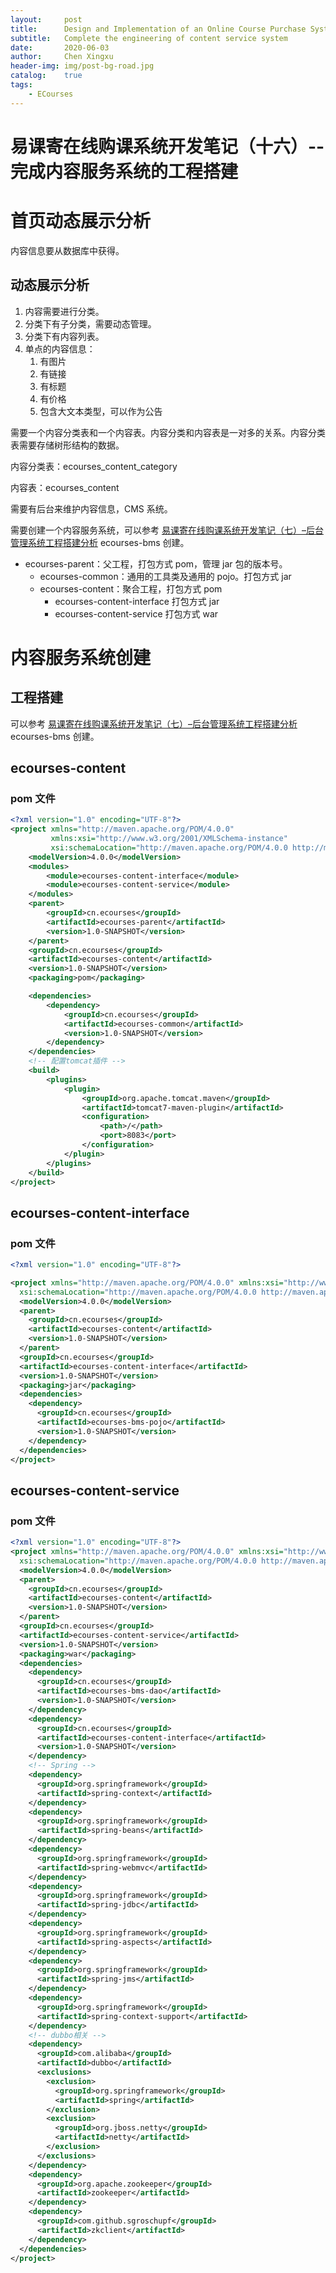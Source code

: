 ```yaml
---
layout:     post
title:      Design and Implementation of an Online Course Purchase System(16)
subtitle:   Complete the engineering of content service system
date:       2020-06-03
author:     Chen Xingxu
header-img: img/post-bg-road.jpg
catalog:    true
tags:
    - ECourses
---
```


# 易课寄在线购课系统开发笔记（十六）--完成内容服务系统的工程搭建

# 首页动态展示分析

内容信息要从数据库中获得。

## 动态展示分析

1. 内容需要进行分类。
2. 分类下有子分类，需要动态管理。
3. 分类下有内容列表。
4. 单点的内容信息：
   1. 有图片
   2. 有链接
   3. 有标题
   4. 有价格
   5. 包含大文本类型，可以作为公告

需要一个内容分类表和一个内容表。内容分类和内容表是一对多的关系。内容分类表需要存储树形结构的数据。

内容分类表：ecourses_content_category

内容表：ecourses_content

需要有后台来维护内容信息，CMS 系统。

需要创建一个内容服务系统，可以参考 [易课寄在线购课系统开发笔记（七）–后台管理系统工程搭建分析](https://blog.csdn.net/gaoxiaokun4282/article/details/106466028) ecourses-bms 创建。

- ecourses-parent：父工程，打包方式 pom，管理 jar 包的版本号。
  - ecourses-common：通用的工具类及通用的 pojo。打包方式 jar
  - ecourses-content：聚合工程，打包方式 pom
    - ecourses-content-interface 打包方式 jar
    - ecourses-content-service  打包方式 war

# 内容服务系统创建

## 工程搭建

可以参考 [易课寄在线购课系统开发笔记（七）–后台管理系统工程搭建分析](https://blog.csdn.net/gaoxiaokun4282/article/details/106466028) ecourses-bms 创建。

## ecourses-content

### pom 文件

```xml
<?xml version="1.0" encoding="UTF-8"?>
<project xmlns="http://maven.apache.org/POM/4.0.0"
         xmlns:xsi="http://www.w3.org/2001/XMLSchema-instance"
         xsi:schemaLocation="http://maven.apache.org/POM/4.0.0 http://maven.apache.org/xsd/maven-4.0.0.xsd">
    <modelVersion>4.0.0</modelVersion>
    <modules>
        <module>ecourses-content-interface</module>
        <module>ecourses-content-service</module>
    </modules>
    <parent>
        <groupId>cn.ecourses</groupId>
        <artifactId>ecourses-parent</artifactId>
        <version>1.0-SNAPSHOT</version>
    </parent>
    <groupId>cn.ecourses</groupId>
    <artifactId>ecourses-content</artifactId>
    <version>1.0-SNAPSHOT</version>
    <packaging>pom</packaging>

    <dependencies>
        <dependency>
            <groupId>cn.ecourses</groupId>
            <artifactId>ecourses-common</artifactId>
            <version>1.0-SNAPSHOT</version>
        </dependency>
    </dependencies>
    <!-- 配置tomcat插件 -->
    <build>
        <plugins>
            <plugin>
                <groupId>org.apache.tomcat.maven</groupId>
                <artifactId>tomcat7-maven-plugin</artifactId>
                <configuration>
                    <path>/</path>
                    <port>8083</port>
                </configuration>
            </plugin>
        </plugins>
    </build>
</project>
```

## ecourses-content-interface

### pom 文件

```xml
<?xml version="1.0" encoding="UTF-8"?>

<project xmlns="http://maven.apache.org/POM/4.0.0" xmlns:xsi="http://www.w3.org/2001/XMLSchema-instance"
  xsi:schemaLocation="http://maven.apache.org/POM/4.0.0 http://maven.apache.org/xsd/maven-4.0.0.xsd">
  <modelVersion>4.0.0</modelVersion>
  <parent>
    <groupId>cn.ecourses</groupId>
    <artifactId>ecourses-content</artifactId>
    <version>1.0-SNAPSHOT</version>
  </parent>
  <groupId>cn.ecourses</groupId>
  <artifactId>ecourses-content-interface</artifactId>
  <version>1.0-SNAPSHOT</version>
  <packaging>jar</packaging>
  <dependencies>
    <dependency>
      <groupId>cn.ecourses</groupId>
      <artifactId>ecourses-bms-pojo</artifactId>
      <version>1.0-SNAPSHOT</version>
    </dependency>
  </dependencies>
</project>
```

## ecourses-content-service

### pom 文件

```xml
<?xml version="1.0" encoding="UTF-8"?>
<project xmlns="http://maven.apache.org/POM/4.0.0" xmlns:xsi="http://www.w3.org/2001/XMLSchema-instance"
  xsi:schemaLocation="http://maven.apache.org/POM/4.0.0 http://maven.apache.org/xsd/maven-4.0.0.xsd">
  <modelVersion>4.0.0</modelVersion>
  <parent>
    <groupId>cn.ecourses</groupId>
    <artifactId>ecourses-content</artifactId>
    <version>1.0-SNAPSHOT</version>
  </parent>
  <groupId>cn.ecourses</groupId>
  <artifactId>ecourses-content-service</artifactId>
  <version>1.0-SNAPSHOT</version>
  <packaging>war</packaging>
  <dependencies>
    <dependency>
      <groupId>cn.ecourses</groupId>
      <artifactId>ecourses-bms-dao</artifactId>
      <version>1.0-SNAPSHOT</version>
    </dependency>
    <dependency>
      <groupId>cn.ecourses</groupId>
      <artifactId>ecourses-content-interface</artifactId>
      <version>1.0-SNAPSHOT</version>
    </dependency>
    <!-- Spring -->
    <dependency>
      <groupId>org.springframework</groupId>
      <artifactId>spring-context</artifactId>
    </dependency>
    <dependency>
      <groupId>org.springframework</groupId>
      <artifactId>spring-beans</artifactId>
    </dependency>
    <dependency>
      <groupId>org.springframework</groupId>
      <artifactId>spring-webmvc</artifactId>
    </dependency>
    <dependency>
      <groupId>org.springframework</groupId>
      <artifactId>spring-jdbc</artifactId>
    </dependency>
    <dependency>
      <groupId>org.springframework</groupId>
      <artifactId>spring-aspects</artifactId>
    </dependency>
    <dependency>
      <groupId>org.springframework</groupId>
      <artifactId>spring-jms</artifactId>
    </dependency>
    <dependency>
      <groupId>org.springframework</groupId>
      <artifactId>spring-context-support</artifactId>
    </dependency>
    <!-- dubbo相关 -->
    <dependency>
      <groupId>com.alibaba</groupId>
      <artifactId>dubbo</artifactId>
      <exclusions>
        <exclusion>
          <groupId>org.springframework</groupId>
          <artifactId>spring</artifactId>
        </exclusion>
        <exclusion>
          <groupId>org.jboss.netty</groupId>
          <artifactId>netty</artifactId>
        </exclusion>
      </exclusions>
    </dependency>
    <dependency>
      <groupId>org.apache.zookeeper</groupId>
      <artifactId>zookeeper</artifactId>
    </dependency>
    <dependency>
      <groupId>com.github.sgroschupf</groupId>
      <artifactId>zkclient</artifactId>
    </dependency>
  </dependencies>
</project>
```


